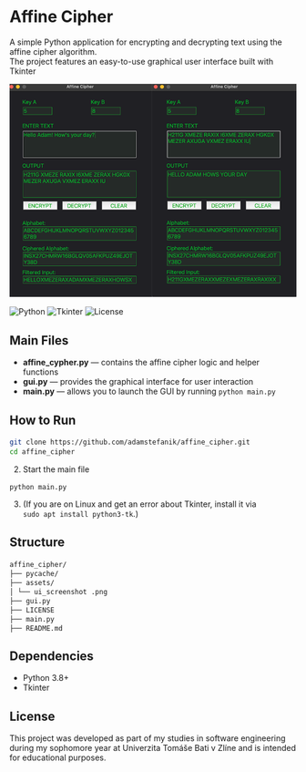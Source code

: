 # Affine Cipher

A simple Python application for encrypting and decrypting text using the affine cipher algorithm.  
The project features an easy-to-use graphical user interface built with Tkinter

<img src="assets/ui_screenshot.png">

![Python](https://img.shields.io/badge/Python-3.8+-blue.svg)
![Tkinter](https://img.shields.io/badge/Tkinter-8.6+-green.svg)
![License](https://img.shields.io/badge/license-MIT-blue.svg)

## Main Files

- **affine_cypher.py** — contains the affine cipher logic and helper functions
- **gui.py** — provides the graphical interface for user interaction
- **main.py** — allows you to launch the GUI by running `python main.py`

## How to Run
```bash
git clone https://github.com/adamstefanik/affine_cipher.git
cd affine_cipher
```
2. Start the main file
```
python main.py
```
3. (If you are on Linux and get an error about Tkinter, install it via  
`sudo apt install python3-tk`.)

## Structure
```
affine_cipher/
├── pycache/
├── assets/
│ └── ui_screenshot .png
├── gui.py
├── LICENSE
├── main.py
├── README.md
```

## Dependencies

- Python 3.8+
- Tkinter


## License

This project was developed as part of my studies in software engineering during my sophomore year at Univerzita Tomáše Bati v Zlíne and is intended for educational purposes.

